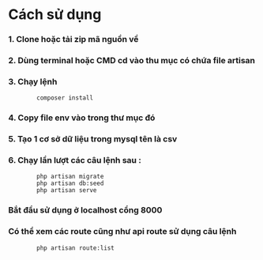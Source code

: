 # Cách sử dụng 

### 1. Clone hoặc tải zip mã nguồn về
### 2. Dùng terminal hoặc CMD cd vào thu mục có chứa file artisan
### 3. Chạy lệnh 
			composer install 
###	4. Copy file env vào trong thư mục đó
### 5. Tạo 1 cơ sở dữ liệu trong mysql tên là csv
### 6. Chạy lần lượt các câu lệnh sau :
			php artisan migrate
			php artisan db:seed
			php artisan serve
### Bắt đầu sử dụng ở localhost cổng 8000

### Có thể xem các route cũng như api route sử dụng câu lệnh
			php artisan route:list

